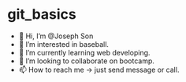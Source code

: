 # git_basics

- 👋 Hi, I’m @Joseph Son
- 👀 I’m interested in baseball.
- 🌱 I’m currently learning web developing.
- 💞️ I’m looking to collaborate on bootcamp.
- 📫 How to reach me -> just send message or call.
